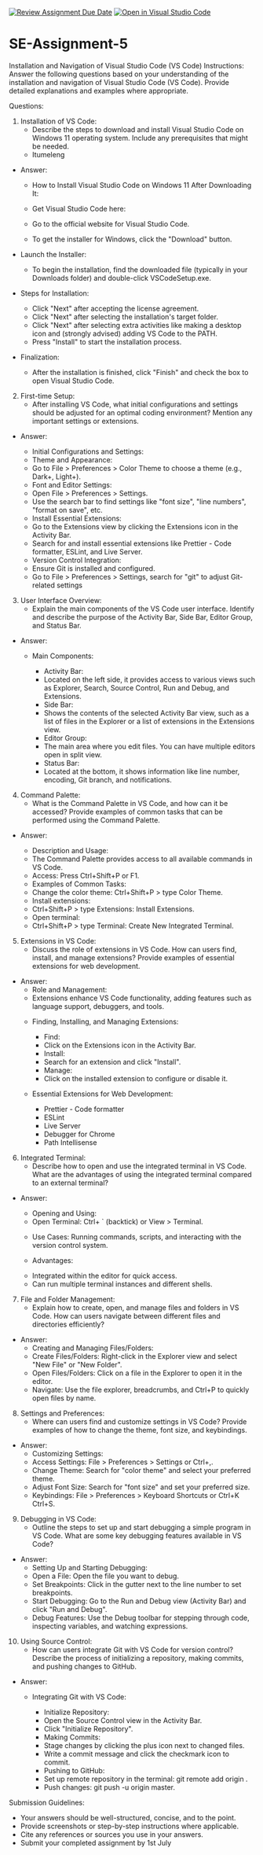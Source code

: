 [![Review Assignment Due Date](https://classroom.github.com/assets/deadline-readme-button-24ddc0f5d75046c5622901739e7c5dd533143b0c8e959d652212380cedb1ea36.svg)](https://classroom.github.com/a/XoLGRbHq)
[![Open in Visual Studio Code](https://classroom.github.com/assets/open-in-vscode-718a45dd9cf7e7f842a935f5ebbe5719a5e09af4491e668f4dbf3b35d5cca122.svg)](https://classroom.github.com/online_ide?assignment_repo_id=15228633&assignment_repo_type=AssignmentRepo)
# SE-Assignment-5
Installation and Navigation of Visual Studio Code (VS Code)
 Instructions:
Answer the following questions based on your understanding of the installation and navigation of Visual Studio Code (VS Code). Provide detailed explanations and examples where appropriate.

 Questions:

1. Installation of VS Code:
   - Describe the steps to download and install Visual Studio Code on Windows 11 operating system. Include any prerequisites that might be needed.
   - Itumeleng
   
* Answer:
   - How to Install Visual Studio Code on Windows 11 After Downloading It:
   - Get Visual Studio Code here:

   - Go to the official website for Visual Studio Code.
   - To get the installer for Windows, click the "Download" button.
     
* Launch the Installer:

   - To begin the installation, find the downloaded file (typically in your Downloads folder) and double-click VSCodeSetup.exe.
     
* Steps for Installation:

   - Click "Next" after accepting the license agreement.
   - Click "Next" after selecting the installation's target folder.
   - Click "Next" after selecting extra activities like making a desktop icon and (strongly advised) adding VS Code to the PATH.
   - Press "Install" to start the installation process.
     
* Finalization:

   - After the installation is finished, click "Finish" and check the box to open Visual Studio Code.

2. First-time Setup:
   - After installing VS Code, what initial configurations and settings should be adjusted for an optimal coding environment? Mention any important settings or extensions.
  
* Answer:
  
  * Initial Configurations and Settings:
  - Theme and Appearance:
  - Go to File > Preferences > Color Theme to choose a theme (e.g., Dark+, Light+).
   
  * Font and Editor Settings:
  - Open File > Preferences > Settings.
  - Use the search bar to find settings like "font size", "line numbers", "format on save", etc.

  * Install Essential Extensions:
  - Go to the Extensions view by clicking the Extensions icon in the Activity Bar.
  - Search for and install essential extensions like Prettier - Code formatter, ESLint, and Live Server.

  * Version Control Integration:
  - Ensure Git is installed and configured.
  - Go to File > Preferences > Settings, search for "git" to adjust Git-related settings

3. User Interface Overview:
   - Explain the main components of the VS Code user interface. Identify and describe the purpose of the Activity Bar, Side Bar, Editor Group, and Status Bar.
* Answer:
  * Main Components:
     * Activity Bar:
     - Located on the left side, it provides access to various views such as Explorer, Search, Source Control, Run and Debug, and Extensions.
       
     * Side Bar:
     - Shows the contents of the selected Activity Bar view, such as a list of files in the Explorer or a list of extensions in the Extensions view.
       
     * Editor Group:
     - The main area where you edit files. You can have multiple editors open in split view.
       
     * Status Bar:
     - Located at the bottom, it shows information like line number, encoding, Git branch, and notifications.

4. Command Palette:
   - What is the Command Palette in VS Code, and how can it be accessed? Provide examples of common tasks that can be performed using the Command Palette.
  
* Answer:
   * Description and Usage:
   - The Command Palette provides access to all available commands in VS Code.
   - Access: Press Ctrl+Shift+P or F1.
     
   * Examples of Common Tasks:
   - Change the color theme: Ctrl+Shift+P > type Color Theme.
     
   * Install extensions:
   - Ctrl+Shift+P > type Extensions: Install Extensions.
     
   * Open terminal:
   - Ctrl+Shift+P > type Terminal: Create New Integrated Terminal.

5. Extensions in VS Code:
   - Discuss the role of extensions in VS Code. How can users find, install, and manage extensions? Provide examples of essential extensions for web development.
     
* Answer:
   * Role and Management:
   - Extensions enhance VS Code functionality, adding features such as language support, debuggers, and tools.
   * Finding, Installing, and Managing Extensions:
     * Find:
     - Click on the Extensions icon in the Activity Bar.
       
     * Install:
     - Search for an extension and click "Install".
       
     * Manage:
     - Click on the installed extension to configure or disable it.
       
   * Essential Extensions for Web Development:
     - Prettier - Code formatter
     - ESLint
     - Live Server
     - Debugger for Chrome
     - Path Intellisense
       
6. Integrated Terminal:
   - Describe how to open and use the integrated terminal in VS Code. What are the advantages of using the integrated terminal compared to an external terminal?
     
* Answer:
   * Opening and Using:
    - Open Terminal: Ctrl+ ` (backtick) or View > Terminal.
      
   * Use Cases: Running commands, scripts, and interacting with the version control system.
     
   * Advantages:
    - Integrated within the editor for quick access.
    - Can run multiple terminal instances and different shells.
      
7. File and Folder Management:
   - Explain how to create, open, and manage files and folders in VS Code. How can users navigate between different files and directories efficiently?
     
* Answer:
   * Creating and Managing Files/Folders:
    - Create Files/Folders: Right-click in the Explorer view and select "New File" or "New Folder".
    - Open Files/Folders: Click on a file in the Explorer to open it in the editor.
    - Navigate: Use the file explorer, breadcrumbs, and Ctrl+P to quickly open files by name.
      
8. Settings and Preferences:
   - Where can users find and customize settings in VS Code? Provide examples of how to change the theme, font size, and keybindings.
     
* Answer:
   * Customizing Settings:
    - Access Settings: File > Preferences > Settings or Ctrl+,.
    - Change Theme: Search for "color theme" and select your preferred theme.
    - Adjust Font Size: Search for "font size" and set your preferred size.
    - Keybindings: File > Preferences > Keyboard Shortcuts or Ctrl+K Ctrl+S.
      
9. Debugging in VS Code:
   - Outline the steps to set up and start debugging a simple program in VS Code. What are some key debugging features available in VS Code?
     
* Answer:
   * Setting Up and Starting Debugging:
    - Open a File: Open the file you want to debug.
    - Set Breakpoints: Click in the gutter next to the line number to set breakpoints.
    - Start Debugging: Go to the Run and Debug view (Activity Bar) and click "Run and Debug".
    - Debug Features: Use the Debug toolbar for stepping through code, inspecting variables, and watching expressions.
      
10. Using Source Control:
    - How can users integrate Git with VS Code for version control? Describe the process of initializing a repository, making commits, and pushing changes to GitHub.

* Answer:
  * Integrating Git with VS Code:
    * Initialize Repository:
     - Open the Source Control view in the Activity Bar.
     - Click "Initialize Repository".
       
    * Making Commits:
     - Stage changes by clicking the plus icon next to changed files.
     - Write a commit message and click the checkmark icon to commit.
       
    * Pushing to GitHub:
     - Set up remote repository in the terminal: git remote add origin <URL>.
     - Push changes: git push -u origin master.

 Submission Guidelines:
- Your answers should be well-structured, concise, and to the point.
- Provide screenshots or step-by-step instructions where applicable.
- Cite any references or sources you use in your answers.
- Submit your completed assignment by 1st July 

